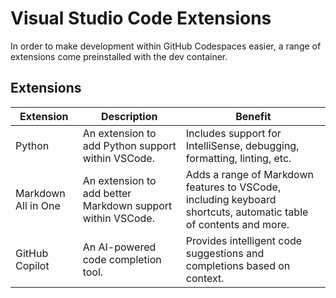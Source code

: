 # Visual Studio Code Extensions

In order to make development within GitHub Codespaces easier, a range of extensions come preinstalled with the dev container.

## Extensions

| Extension | Description | Benefit |
| --------- | ----------- | ------- |
| Python | An extension to add Python support within VSCode. | Includes support for IntelliSense, debugging, formatting, linting, etc. |
| Markdown All in One | An extension to add better Markdown support within VSCode. | Adds a range of Markdown features to VSCode, including keyboard shortcuts, automatic table of contents and more. |
| GitHub Copilot | An AI-powered code completion tool. | Provides intelligent code suggestions and completions based on context. |